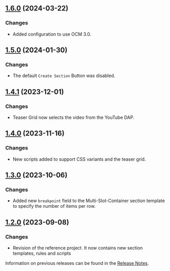 ## [1.6.0](https://github.com/e-Spirit/fcecom-reference-project/compare/v1.5.0...v1.6.0) (2024-03-22)

### Changes
* Added configuration to use OCM 3.0.

## [1.5.0](https://github.com/e-Spirit/fcecom-reference-project/compare/v1.4.1...v1.5.0) (2024-01-30)

### Changes
* The default `Create Section` Button was disabled.

## [1.4.1](https://github.com/e-Spirit/fcecom-reference-project/compare/v1.4.0...v1.4.1) (2023-12-01)

### Changes
* Teaser Grid now selects the video from the YouTube DAP.

## [1.4.0](https://github.com/e-Spirit/fcecom-reference-project/compare/v1.3.0...v1.4.0) (2023-11-16)

### Changes
* New scripts added to support CSS variants and the teaser grid.

## [1.3.0](https://github.com/e-Spirit/fcecom-reference-project/compare/v1.2.0...v1.3.0) (2023-10-06)

### Changes
* Added new `breakpoint` field to the Multi-Slot-Container section template to specify the number of items per row.

## [1.2.0](https://github.com/e-Spirit/fcecom-reference-project/compare/v1.1.6...v1.2.0) (2023-09-08)

### Changes
* Revision of the reference project. It now contains new section templates, rules and scripts

Information on previous releases can be found in the [Release Notes](https://docs.e-spirit.com/ecom/fsconnect-com/FirstSpirit_Connect_for_Commerce_Releasenotes_EN.html).
